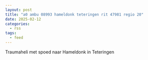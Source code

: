```yaml
---
layout: post
title: "a0 ambu 08993 hameldonk teteringen rit 47981 regio 20"
date: 2025-02-12
categories: 
  - rss
tags: 
  - feed
---
```


Traumaheli met spoed naar Hameldonk in Teteringen
